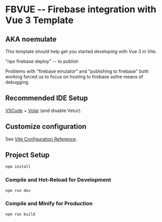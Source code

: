 # FBVUE -- Firebase integration with Vue 3 Template

## AKA noemulate

This template should help get you started developing with Vue 3 in Vite.

"npx firebase deploy" -- to publish

Problems with "firebase emulator" and "publishing to firebase" both working forced us to focus on hosting to firebase asthe means of debugging. 

## Recommended IDE Setup

[VSCode](https://code.visualstudio.com/) + [Volar](https://marketplace.visualstudio.com/items?itemName=Vue.volar) (and disable Vetur).

## Customize configuration

See [Vite Configuration Reference](https://vite.dev/config/).

## Project Setup

```sh
npm install
```

### Compile and Hot-Reload for Development

```sh
npm run dev
```

### Compile and Minify for Production

```sh
npm run build
```
